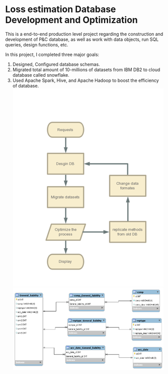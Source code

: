 # Loss estimation Database Development and Optimization 
This is a end-to-end production level project regarding the construction and development of P&C database, as well as work with data objects, run SQL queries, design functions, etc. 

In this project, I completed three major goals: 
1) Designed, Configured database schemas.  
2) Migrated total amount of 10-millions of datasets from IBM DB2 to cloud database called snowflake.
3) Used Apache Spark, Hive, and Apache Hadoop to boost the efficiency of database. 
![Flow Chart](https://github.com/jiayiderekchen/Loss-estimation-database-Development/blob/master/flowcharts/db%20(1).png)
![Diagram](https://github.com/jiayiderekchen/Loss-estimation-database-Development/blob/master/flowcharts/gl_diagram.png)
